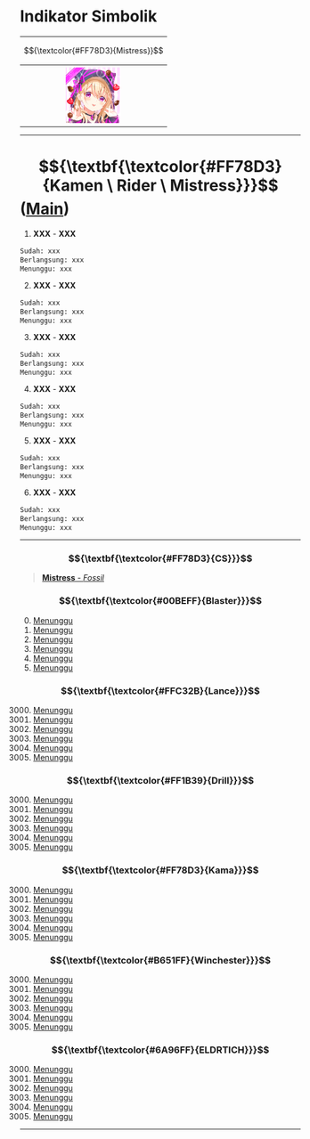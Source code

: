 # Indikator Simbolik
<div align="center"><table style="margin-left: auto; margin-right: auto;"><tr><td><p align="center">
    $${\textcolor{#FF78D3}{Mistress}}$$
  </p></td></tr><tr><th>
    <img src="https://github.com/Minecube1510/s4mpl3_m3m0ry/blob/main/B1-Main_Images_Storage/B1.001-BTC_Symbols/d04_MiRaKa.png", width="100">
  </th></tr></table></div>

---

# $${\textbf{\textcolor{#FF78D3}{Kamen \ Rider \ Mistress}}}$$ ([Main](https://github.com/Minecube1510/s4mpl3_m3m0ry/tree/main/A1-Main_Samples_Abouts/a4'4_B004'm-KR_Mistress))

1. **XXX** - **XXX**
```
Sudah: xxx
Berlangsung: xxx
Menunggu: xxx
```
2. **XXX** - **XXX**
```
Sudah: xxx
Berlangsung: xxx
Menunggu: xxx
```
3. **XXX** - **XXX**
```
Sudah: xxx
Berlangsung: xxx
Menunggu: xxx
```
4. **XXX** - **XXX**
```
Sudah: xxx
Berlangsung: xxx
Menunggu: xxx
```
5. **XXX** - **XXX**
```
Sudah: xxx
Berlangsung: xxx
Menunggu: xxx
```
6. **XXX** - **XXX**
```
Sudah: xxx
Berlangsung: xxx
Menunggu: xxx
```

---

### $${\textbf{\textcolor{#FF78D3}{CS}}}$$
> [**Mistress** - *Fossil*](CS)

### $${\textbf{\textcolor{#00BEFF}{Blaster}}}$$
000. [Menunggu](CS)
000. [Menunggu](CS)
000. [Menunggu](CS)
000. [Menunggu](CS)
000. [Menunggu](CS)
000. [Menunggu](CS)

### $${\textbf{\textcolor{#FFC32B}{Lance}}}$$
3000. [Menunggu](CS)
3000. [Menunggu](CS)
3000. [Menunggu](CS)
3000. [Menunggu](CS)
3000. [Menunggu](CS)
3000. [Menunggu](CS)

### $${\textbf{\textcolor{#FF1B39}{Drill}}}$$
3000. [Menunggu](CS)
3000. [Menunggu](CS)
3000. [Menunggu](CS)
3000. [Menunggu](CS)
3000. [Menunggu](CS)
3000. [Menunggu](CS)

### $${\textbf{\textcolor{#FF78D3}{Kama}}}$$
3000. [Menunggu](CS)
3000. [Menunggu](CS)
3000. [Menunggu](CS)
3000. [Menunggu](CS)
3000. [Menunggu](CS)
3000. [Menunggu](CS)

### $${\textbf{\textcolor{#B651FF}{Winchester}}}$$
3000. [Menunggu](CS)
3000. [Menunggu](CS)
3000. [Menunggu](CS)
3000. [Menunggu](CS)
3000. [Menunggu](CS)
3000. [Menunggu](CS)

### $${\textbf{\textcolor{#6A96FF}{ELDRTICH}}}$$
3000. [Menunggu](CS)
3000. [Menunggu](CS)
3000. [Menunggu](CS)
3000. [Menunggu](CS)
3000. [Menunggu](CS)
3000. [Menunggu](CS)
---

